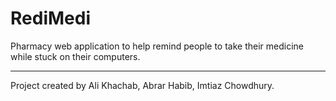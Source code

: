 # RediMedi
Pharmacy web application to help remind people to take their medicine while stuck on their computers.





---

Project created by Ali Khachab, Abrar Habib, Imtiaz Chowdhury.